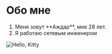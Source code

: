 <h1>Обо мне</h1>

<ol>
<li>Меня зовут **Аждар**, мне 28 лет.</li>
<li>Я работаю сетевым инженером</li>
</ol>

![Hello, Kitty](https://preview.redd.it/cute-white-cats-who-hide-their-real-intentions-behind-their-v0-j94wfnxj5cmc1.jpeg?auto=webp&s=89fe5fc7be07c16a0da3fdacaa35aa8333012e86 "Hello. Kitty")
